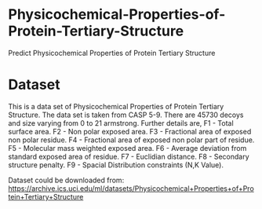# Physicochemical-Properties-of-Protein-Tertiary-Structure
Predict Physicochemical Properties of Protein Tertiary Structure
# Dataset
This is a data set of Physicochemical Properties of Protein Tertiary Structure. The data set is taken from CASP 5-9. There are 45730 decoys and size varying from 0 to 21 armstrong. Further details are, F1 - Total surface area. F2 - Non polar exposed area. F3 - Fractional area of exposed non polar residue. F4 - Fractional area of exposed non polar part of residue. F5 - Molecular mass weighted exposed area. F6 - Average deviation from standard exposed area of residue. F7 - Euclidian distance. F8 - Secondary structure penalty. F9 - Spacial Distribution constraints (N,K Value).

Dataset could be downloaded from: https://archive.ics.uci.edu/ml/datasets/Physicochemical+Properties+of+Protein+Tertiary+Structure
